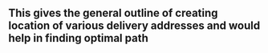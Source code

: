 ## This gives the general outline of creating location of various delivery addresses and would help in finding optimal path
